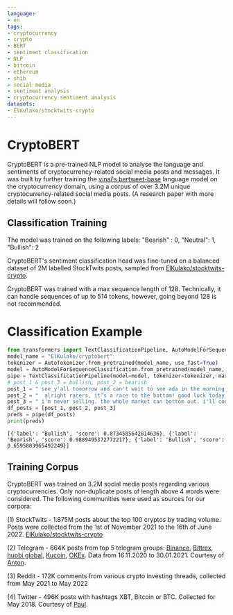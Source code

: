 ```yaml
---
language:
- en
tags:
- cryptocurrency
- crypto
- BERT
- sentiment classification
- NLP
- bitcoin
- ethereum
- shib
- social media
- sentiment analysis
- cryptocurrency sentiment analysis
datasets:
- ElKulako/stocktwits-crypto
---
```


# CryptoBERT
CryptoBERT is a pre-trained NLP model to analyse the language and sentiments of cryptocurrency-related social media posts and messages. It was built by further training the [vinai's bertweet-base](https://huggingface.co/vinai/bertweet-base) language model on the cryptocurrency domain, using a corpus of over 3.2M unique cryptocurrency-related social media posts. 
(A research paper with more details will follow soon.)
## Classification Training
The model was trained on the following labels: "Bearish" : 0, "Neutral": 1, "Bullish": 2

CryptoBERT's sentiment classification head was fine-tuned on a balanced dataset of 2M labelled StockTwits posts, sampled from [ElKulako/stocktwits-crypto](https://huggingface.co/datasets/ElKulako/stocktwits-crypto). 

CryptoBERT was trained with a max sequence length of 128. Technically, it can handle sequences of up to 514 tokens, however, going beyond 128 is not recommended.

# Classification Example
```python
from transformers import TextClassificationPipeline, AutoModelForSequenceClassification, AutoTokenizer
model_name = "ElKulako/cryptobert"
tokenizer = AutoTokenizer.from_pretrained(model_name, use_fast=True)
model = AutoModelForSequenceClassification.from_pretrained(model_name, num_labels = 3)
pipe = TextClassificationPipeline(model=model, tokenizer=tokenizer, max_length=64, truncation=True, padding = 'max_length')
# post_1 & post_3 = bullish, post_2 = bearish
post_1 = " see y'all tomorrow and can't wait to see ada in the morning, i wonder what price it is going to be at. 😎🐂🤠💯😴, bitcoin is looking good go for it and flash by that 45k. "
post_2 = "  alright racers, it’s a race to the bottom! good luck today and remember there are no losers (minus those who invested in currency nobody really uses) take your marks... are you ready? go!!" 
post_3 = " i'm never selling. the whole market can bottom out. i'll continue to hold this dumpster fire until the day i die if i need to." 
df_posts = [post_1, post_2, post_3]
preds = pipe(df_posts)
print(preds)


```

```
[{'label': 'Bullish', 'score': 0.8734585642814636}, {'label': 'Bearish', 'score': 0.9889495372772217}, {'label': 'Bullish', 'score': 0.6595883965492249}]
```

## Training Corpus
CryptoBERT was trained on 3.2M social media posts regarding various cryptocurrencies. Only non-duplicate posts of length above 4 words were considered. The following communities were used as sources for our corpora:


(1) StockTwits - 1.875M posts about the top 100 cryptos by trading volume. Posts were collected from the 1st of November 2021 to the 16th of June 2022. [ElKulako/stocktwits-crypto](https://huggingface.co/datasets/ElKulako/stocktwits-crypto)

(2) Telegram - 664K posts from top 5 telegram groups: [Binance](https://t.me/binanceexchange), [Bittrex](https://t.me/BittrexGlobalEnglish), [huobi global](https://t.me/huobiglobalofficial), [Kucoin](https://t.me/Kucoin_Exchange), [OKEx](https://t.me/OKExOfficial_English). 
Data from 16.11.2020 to 30.01.2021. Courtesy of [Anton](https://www.kaggle.com/datasets/aagghh/crypto-telegram-groups).

(3) Reddit - 172K comments from various crypto investing threads, collected from May 2021 to May 2022

(4) Twitter - 496K posts with hashtags XBT, Bitcoin or BTC. Collected for May 2018. Courtesy of [Paul](https://www.kaggle.com/datasets/paul92s/bitcoin-tweets-14m).
